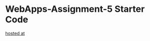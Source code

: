# WebApps-Assignment-5 Starter Code
[hosted at](https://44-563-webapps-f21.github.io/webapps-s21-assignment-5-Asiddhartha/Animals.html)